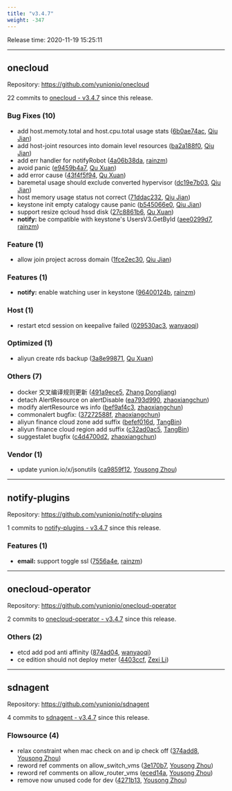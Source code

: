 ```yaml
---
title: "v3.4.7"
weight: -347
---
```


Release time: 2020-11-19 15:25:11

---
## onecloud

Repository: https://github.com/yunionio/onecloud

22 commits to [onecloud - v3.4.7] since this release.

### Bug Fixes (10)
- add host.memoty.total and host.cpu.total usage stats ([6b0ae74ac](https://github.com/yunionio/onecloud/commit/6b0ae74acb6b44a080992cd84880282496fdb2c0), [Qiu Jian](mailto:qiujian@yunionyun.com))
- add host-joint resources into domain level resources ([ba2a188f0](https://github.com/yunionio/onecloud/commit/ba2a188f0d64cfcc57e62ed6b13b42ea94f7c402), [Qiu Jian](mailto:qiujian@yunionyun.com))
- add err handler for notifyRobot ([4a06b38da](https://github.com/yunionio/onecloud/commit/4a06b38da8deb8acb5fa9f43df28f76e6dac9df9), [rainzm](mailto:mjoycarry@gmail.com))
- avoid panic ([e9459b4a7](https://github.com/yunionio/onecloud/commit/e9459b4a7dd1a41c8bd9809d1aad74fee9994395), [Qu Xuan](mailto:quxuan@yunionyun.com))
- add error cause ([43f4f5f94](https://github.com/yunionio/onecloud/commit/43f4f5f946df1722946360c892814cd5fc7fe6ca), [Qu Xuan](mailto:quxuan@yunionyun.com))
- baremetal usage should exclude converted hypervisor ([dc19e7b03](https://github.com/yunionio/onecloud/commit/dc19e7b035a2223e901f1513e0742e62ba76cb75), [Qiu Jian](mailto:qiujian@yunionyun.com))
- host memory usage status not correct ([71ddac232](https://github.com/yunionio/onecloud/commit/71ddac232d7bbca27177827ff63e470cb1380467), [Qiu Jian](mailto:qiujian@yunionyun.com))
- keystone init empty catalogy cause panic ([b545066e0](https://github.com/yunionio/onecloud/commit/b545066e055ddb6d547430d4d59dda3a03bccc91), [Qiu Jian](mailto:qiujian@yunionyun.com))
- support resize qcloud hssd disk ([27c8861b6](https://github.com/yunionio/onecloud/commit/27c8861b6453eb2e8badb94da1bdd6dd7df106f6), [Qu Xuan](mailto:quxuan@yunionyun.com))
- **notify:** be compatible with keystone's UsersV3.GetById ([aee0299d7](https://github.com/yunionio/onecloud/commit/aee0299d71f5efbe3b8645c92252ef5aec9b5fce), [rainzm](mailto:mjoycarry@gmail.com))

### Feature (1)
- allow join project across domain ([1fce2ec30](https://github.com/yunionio/onecloud/commit/1fce2ec30cbd4534ece727711ef89b311f703e83), [Qiu Jian](mailto:qiujian@yunionyun.com))

### Features (1)
- **notify:** enable watching user in keystone ([96400124b](https://github.com/yunionio/onecloud/commit/96400124baff02613e6161defda0f6ecd19b062a), [rainzm](mailto:mjoycarry@gmail.com))

### Host (1)
- restart etcd session on keepalive failed ([029530ac3](https://github.com/yunionio/onecloud/commit/029530ac346f8fa45e56d880e7583965247039b4), [wanyaoqi](mailto:wanyaoqi@yunionyun.com))

### Optimized (1)
- aliyun create rds backup ([3a8e99871](https://github.com/yunionio/onecloud/commit/3a8e9987182ea4c18840025dd7e0d90d8ac50828), [Qu Xuan](mailto:quxuan@yunionyun.com))

### Others (7)
- docker 交叉编译规则更新 ([491a9ece5](https://github.com/yunionio/onecloud/commit/491a9ece5549d72261bebfed13017f343e0615f3), [Zhang Dongliang](mailto:zhangdongliang@yunion.cn))
- detach AlertResource on alertDisable ([ea793d990](https://github.com/yunionio/onecloud/commit/ea793d99028ddc36b0b14b94ab09b7f33d107185), [zhaoxiangchun](mailto:1422928955@qq.com))
- modify alertResource ws info ([bef9af4c3](https://github.com/yunionio/onecloud/commit/bef9af4c3b2f531db3372652b5b63583bf8854b5), [zhaoxiangchun](mailto:1422928955@qq.com))
- commonalert bugfix: ([37272588f](https://github.com/yunionio/onecloud/commit/37272588fa997d91383beefc9f4a82a0589c8bbf), [zhaoxiangchun](mailto:1422928955@qq.com))
- aliyun finance cloud zone add suffix ([befef016d](https://github.com/yunionio/onecloud/commit/befef016dcc552eec3dd396c2710425253eaea0d), [TangBin](mailto:tangbin@yunion.cn))
- aliyun finance cloud region add suffix ([c32ad0ac5](https://github.com/yunionio/onecloud/commit/c32ad0ac5bc47aab4360247454b2908daaab212d), [TangBin](mailto:tangbin@yunion.cn))
- suggestalet bugfix ([c4d4700d2](https://github.com/yunionio/onecloud/commit/c4d4700d2672e37523593e1e7a024daad4e6cdf1), [zhaoxiangchun](mailto:1422928955@qq.com))

### Vendor (1)
- update yunion.io/x/jsonutils ([ca9859f12](https://github.com/yunionio/onecloud/commit/ca9859f1264666aa8c5e3d7203a7ece74414fd23), [Yousong Zhou](mailto:zhouyousong@yunionyun.com))

[onecloud - v3.4.7]: https://github.com/yunionio/onecloud/compare/v3.4.6...v3.4.7
---
## notify-plugins

Repository: https://github.com/yunionio/notify-plugins

1 commits to [notify-plugins - v3.4.7] since this release.

### Features (1)
- **email:** support toggle ssl ([7556a4e](https://github.com/yunionio/notify-plugins/commit/7556a4ef2ec7ce0b971e272be75ebaf7d2a8c397), [rainzm](mailto:mjoycarry@gmail.com))

[notify-plugins - v3.4.7]: https://github.com/yunionio/notify-plugins/compare/v3.4.6...v3.4.7
---
## onecloud-operator

Repository: https://github.com/yunionio/onecloud-operator

2 commits to [onecloud-operator - v3.4.7] since this release.

### Others (2)
- etcd add pod anti affinity ([874ad04](https://github.com/yunionio/onecloud-operator/commit/874ad04c8077478e7c71bd26aa3e5f13a56ba4c8), [wanyaoqi](mailto:wanyaoqi@yunionyun.com))
- ce edition should not deploy meter ([4403ccf](https://github.com/yunionio/onecloud-operator/commit/4403ccf4a090589de7d49cd5efae69477358cd7e), [Zexi Li](mailto:zexi.li@qq.com))

[onecloud-operator - v3.4.7]: https://github.com/yunionio/onecloud-operator/compare/v3.4.6...v3.4.7
---
## sdnagent

Repository: https://github.com/yunionio/sdnagent

4 commits to [sdnagent - v3.4.7] since this release.

### Flowsource (4)
- relax constraint when mac check on and ip check off ([374add8](https://github.com/yunionio/sdnagen/commit/374add8d77948a60d4a437f9d7c5f1b04e5b3402), [Yousong Zhou](mailto:zhouyousong@yunionyun.com))
- reword ref comments on allow_switch_vms ([3e170b7](https://github.com/yunionio/sdnagen/commit/3e170b7743393228464cf6a4e1a414af567511f4), [Yousong Zhou](mailto:zhouyousong@yunionyun.com))
- reword ref comments on allow_router_vms ([eced14a](https://github.com/yunionio/sdnagen/commit/eced14afed80b3896d0d6cfa3544d988f2740aab), [Yousong Zhou](mailto:zhouyousong@yunionyun.com))
- remove now unused code for dev ([4271b13](https://github.com/yunionio/sdnagen/commit/4271b13cdded3f31af9f8e5780105b716f389b68), [Yousong Zhou](mailto:zhouyousong@yunionyun.com))

[sdnagent - v3.4.7]: https://github.com/yunionio/sdnagent/compare/v3.4.6...v3.4.7
